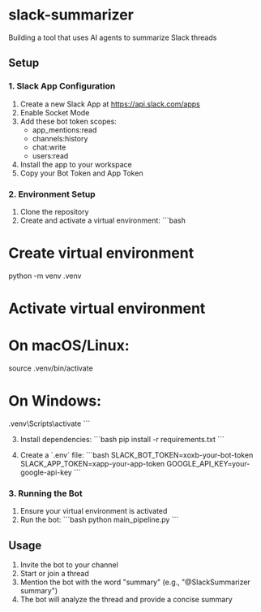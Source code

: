 # slack-summarizer
Building a tool that uses AI agents to summarize Slack threads

## Setup

### 1. Slack App Configuration

1. Create a new Slack App at https://api.slack.com/apps
2. Enable Socket Mode
3. Add these bot token scopes:
   - app_mentions:read
   - channels:history
   - chat:write
   - users:read
4. Install the app to your workspace
5. Copy your Bot Token and App Token


### 2. Environment Setup

1. Clone the repository
2. Create and activate a virtual environment:
\`\`\`bash
# Create virtual environment
python -m venv .venv

# Activate virtual environment
# On macOS/Linux:
source .venv/bin/activate
# On Windows:
.venv\\Scripts\\activate
\`\`\`

3. Install dependencies:
\`\`\`bash
pip install -r requirements.txt
\`\`\`

4. Create a \`.env\` file:
\`\`\`bash
SLACK_BOT_TOKEN=xoxb-your-bot-token
SLACK_APP_TOKEN=xapp-your-app-token
GOOGLE_API_KEY=your-google-api-key
\`\`\`


### 3. Running the Bot

1. Ensure your virtual environment is activated
2. Run the bot:
\`\`\`bash
python main_pipeline.py
\`\`\`


## Usage

1. Invite the bot to your channel
2. Start or join a thread
3. Mention the bot with the word "summary" (e.g., "@SlackSummarizer summary")
4. The bot will analyze the thread and provide a concise summary